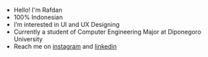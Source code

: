- Hello! I'm Rafdan
- 100% Indonesian
- I’m interested in UI and UX Designing
- Currently a student of Computer Engineering Major at Diponegoro University
- Reach me on [instagram][1] and [linkedin][2]

[1]:instagram.com/rraaff.88
[2]:https://www.linkedin.com/in/rafdan-maulana-b8889a20a/
<!---
lanaajaboleh/lanaajaboleh is a ✨ special ✨ repository because its `README.md` (this file) appears on your GitHub profile.
You can click the Preview link to take a look at your changes.
--->
